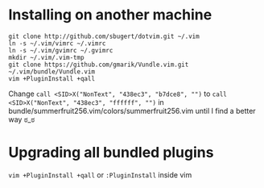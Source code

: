 Installing on another machine
=============================
    git clone http://github.com/sbugert/dotvim.git ~/.vim
    ln -s ~/.vim/vimrc ~/.vimrc
    ln -s ~/.vim/gvimrc ~/.gvimrc
    mkdir ~/.vim/.vim-tmp
    git clone https://github.com/gmarik/Vundle.vim.git ~/.vim/bundle/Vundle.vim
    vim +PluginInstall +qall

Change `call <SID>X("NonText", "438ec3", "b7dce8", "")` to `call <SID>X("NonText", "438ec3", "ffffff", "")` in bundle/summerfruit256.vim/colors/summerfruit256.vim until I find a better way ಠ_ಠ

Upgrading all bundled plugins
=============================
`vim +PluginInstall +qall` or `:PluginInstall` inside vim
